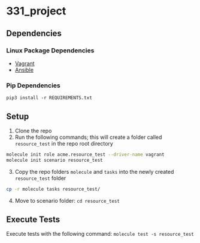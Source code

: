 # 331_project
## Dependencies

### Linux Package Dependencies
* [Vagrant](https://developer.hashicorp.com/vagrant/downloads)
* [Ansible](https://docs.ansible.com/ansible/latest/installation_guide/installation_distros.html)

### Pip Dependencies
`pip3 install -r REQUIREMENTS.txt`

## Setup
1. Clone the repo
2. Run the following commands; this will create a folder called `resource_test` in the repo root directory
```bash
molecule init role acme.resource_test --driver-name vagrant
molecule init scenario resource_test
```
3. Copy the repo folders `molecule` and `tasks` into the newly created `resource_test` folder
```bash
cp -r molecule tasks resource_test/
```
4. Move to scenario folder: `cd resource_test`

## Execute Tests
Execute tests with the following command: `molecule test -s resource_test`
